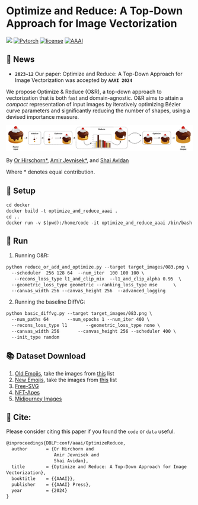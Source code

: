 # Optimize and Reduce: A Top-Down Approach for Image Vectorization
![](https://img.shields.io/badge/version-1.0.0-blue)
[![Pytorch](https://img.shields.io/badge/PyTorch-%23EE4C2C.svg?e&logo=PyTorch&logoColor=white)](https://pytorch.org/)
[![license](https://img.shields.io/github/license/mashape/apistatus.svg?maxAge=2592000)](https://github.com/zjukg/DUET/blob/main/licence)
[![AAAI](https://img.shields.io/badge/AAAI-2024-%23f1592a?labelColor=%23003973&color=%23be1c1a)](https://aaai.org/Conferences/AAAI-24/)


 ## 🔔 News
- **`2023-12`** Our paper: Optimize and Reduce: A Top-Down Approach for Image Vectorization was accepted by **`AAAI 2024`**


We propose Optimize & Reduce (O&R), a top-down approach to vectorization that is both fast and domain-agnostic. O&R aims to attain a *compact* representation of input images by iteratively optimizing Bézier curve parameters and significantly reducing the number of shapes, using a devised importance measure.

![title](figures/005-1.png)

By [Or Hirschorn*](https://scholar.google.co.il/citations?user=GgFuT_QAAAAJ&hl=iw&oi=ao), [Amir Jevnisek*](https://scholar.google.com/citations?user=czm6bkUAAAAJ&hl=en&oi=ao), and [Shai Avidan](https://scholar.google.co.il/citations?hl=iw&user=hpItE1QAAAAJ)

Where * denotes equal contribution.

## 📕 Setup
```shell
cd docker
docker build -t optimize_and_reduce_aaai .
cd ..
docker run -v $(pwd):/home/code -it optimize_and_reduce_aaai /bin/bash
```


## 🚀 Run
1) Running O&R:

```shell
python reduce_or_add_and_optimize.py --target target_images/083.png \
  --scheduler  256 128 64  --num_iter  100 100 100 \
   --recons_loss_type l1_and_clip_mix  --l1_and_clip_alpha 0.95  \
  --geometric_loss_type geometric --ranking_loss_type mse      \
  --canvas_width 256 --canvas_height 256  --advanced_logging
```
2) Running the baseline DiffVG:
```shell
python basic_diffvg.py --target target_images/083.png \
  --num_paths 64       --num_epochs 1 --num_iter 400 \
  --recons_loss_type l1       --geometric_loss_type none \
  --canvas_width 256       --canvas_height 256 --scheduler 400 \
  --init_type random
``` 

## 📚 Dataset Download
1. [Old Emojis](https://github.com/googlefonts/noto-emoji/releases/tag/v2015-09-29-license-apache), take the images from [this](datasets/datasets_metadata/old_emojis_list) list
2. [New Emojis](https://github.com/googlefonts/noto-emoji/tree/main/png), take the images from [this](datasets/datasets_metadata/new_emojis_list) list
3. [Free-SVG](datasets/from-free-svg.zip)
4. [NFT-Apes](datasets/nft-apes.zip)
5. [Midjourney Images](datasets/midjourney.zip)



## 🌈 Cite:
Please consider citing this paper if you found the ```code``` or ```data``` useful.

```bigquery
@inproceedings{DBLP:conf/aaai/OptimizeReduce,
  author       = {Or Hirchorn and
                  Amir Jevnisek and
                  Shai Avidan},
  title        = {Optimize and Reduce: A Top-Down Approach for Image Vectorization},
  booktitle    = {{AAAI}},
  publisher    = {{AAAI} Press},
  year         = {2024}
}